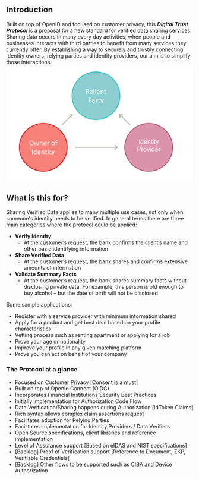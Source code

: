 ## Introduction
Built on top of OpenID and focused on customer privacy, this ***Digital Trust Protocol*** is a proposal for a new standard for verified data sharing services.
Sharing data occurs in many every day activities, when people and businesses interacts with third parties to benefit from many services they currently
offer.
By establishing a way to securely and trustily connecting identity owners, relying parties and identity providers, our aim is to simplify those interactions.
![Triangle](../images/triangle.png "Triangle")

## What is this for?
Sharing Verified Data applies to many multiple use cases, not only when someone's identity needs to be verified. In general terms there are three main categories where the protocol could be applied:

- **Verify Identity**
  * At the customer’s request, the bank confirms the client’s name and other basic identifying information
- **Share Verified Data**
  * At the customer’s request, the bank shares and confirms extensive amounts of information
- **Validate Summary Facts**
  * At the customer’s request, the bank shares summary facts without disclosing private data. For example, this person is old enough to buy
alcohol – but the date of birth will not be disclosed

Some sample applications:

- Register with a service provider with minimum information shared
- Apply for a product and get best deal based on your profile characteristics
- Vetting process such as renting apartment or applying for a job
- Prove your age or nationality
- Improve your profile in any given matching platform
- Prove you can act on behalf of your company

### The Protocol at a glance

- Focused on Customer Privacy [Consent is a must]
- Built on top of OpenId Connect (OIDC)
- Incorporates Financial Institutions Security Best Practices
- Initially implementation for Authorization Code Flow
- Data Verification/Sharing happens during Authorization [IdToken Claims]
- Rich syntax allows complex claim assertions request
- Facilitates adoption for Relying Parties
- Facilitates implementation for Identity Providers / Data Verifiers
- Open Source specifications, client libraries and reference implementation
- Level of Assurance support [Based on eIDAS and NIST specifications]
- [Backlog] Proof of Verification support [Reference to Document, ZKP, Verifiable Credentials]
- [Backlog] Other flows to be supported such as CIBA and Device Authorization


